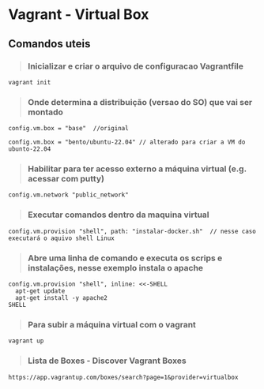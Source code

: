 # Vagrant - Virtual Box

## Comandos uteis

> <h3>Inicializar e criar o arquivo de configuracao Vagrantfile</h3>

```
vagrant init
```

> <h3>Onde determina a distribuição (versao do SO) que vai ser montado</h3>

``` 
config.vm.box = "base"  //original

config.vm.box = "bento/ubuntu-22.04" // alterado para criar a VM do ubunto-22.04
```

> <h3>Habilitar para ter acesso externo a máquina virtual (e.g. acessar com putty)</h3>
```
config.vm.network "public_network"
```
> <h3>Executar comandos dentro da maquina virtual</h3>

```
config.vm.provision "shell", path: "instalar-docker.sh"  // nesse caso executará o aquivo shell Linux
```

> <h3>Abre uma linha de comando e executa os scrips e instalações, nesse exemplo instala o apache</h3>

```
config.vm.provision "shell", inline: <<-SHELL
  apt-get update
  apt-get install -y apache2
SHELL
```
> <h3>Para subir a máquina virtual com o vagrant</h3>

```
vagrant up
```

> <h3>Lista de Boxes - Discover Vagrant Boxes</h3>
```
https://app.vagrantup.com/boxes/search?page=1&provider=virtualbox

```
